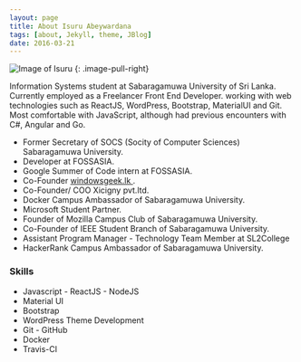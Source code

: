 ```yaml
---
layout: page
title: About Isuru Abeywardana
tags: [about, Jekyll, theme, JBlog]
date: 2016-03-21
---
```


![Image of Isuru](https://media-exp2.licdn.com/mpr/mpr/shrinknp_400_400/AAEAAQAAAAAAAAYaAAAAJDhhZjUxOTNmLThiZTctNDA5OC1hNGY1LWUxYWVkZDVhYjEwOA.jpg)
{: .image-pull-right}

Information Systems student at Sabaragamuwa University of Sri Lanka. Currently employed as a Freelancer Front End Developer. working with web technologies such as ReactJS, WordPress, Bootstrap, MaterialUI and Git. Most comfortable with JavaScript, although had previous encounters with C#, Angular and Go.

* Former Secretary of SOCS (Socity of Computer Sciences) Sabaragamuwa University.
* Developer at FOSSASIA.
* Google Summer of Code intern at FOSSASIA.
* Co-Founder <a href="www.windowsgeek.lk" target="_blank"> windowsgeek.lk </a>.
* Co-Founder/ COO Xicigny pvt.ltd.
* Docker Campus Ambassador of Sabaragamuwa University.
* Microsoft Student Partner.
* Founder of Mozilla Campus Club of Sabaragamuwa University.
* Co-Founder of IEEE Student Branch of Sabaragamuwa University.
* Assistant Program Manager - Technology Team Member at SL2College 
* HackerRank Campus Ambassador of Sabaragamuwa University.


### Skills

* Javascript - ReactJS - NodeJS
* Material UI
* Bootstrap
* WordPress Theme Development
* Git - GitHub
* Docker
* Travis-CI